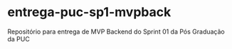 # entrega-puc-sp1-mvpback
Repositório para entrega de MVP Backend do Sprint 01 da Pós Graduação da PUC
